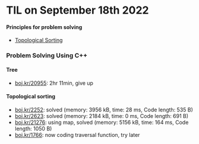 # **TIL on September 18th 2022**
#### Principles for problem solving
- [Topological Sorting](../../../Computer%20science/Algorithm/t-sort-09-18-2022.md)

### Problem Solving Using C++
#### Tree
- [boj.kr/20955](../../../Problem%20Solving/boj/Tree/20955-09-17-2022.cpp): 2hr 11min, give up

#### Topological sorting
- [boj.kr/2252](../../../Problem%20Solving/boj/Topological%20sorting/2252-09-18-2022.cpp): solved (memory: 3956 kB, time: 28 ms, Code length: 535 B)
- [boj.kr/2623](../../../Problem%20Solving/boj/Topological%20sorting/2623-09-18-2022.cpp): solved (memory: 2184 kB, time: 0 ms, Code length: 691 B)
- [boj.kr/21276](../../../Problem%20Solving/boj/Topological%20sorting/21276-09-18-2022.cpp): using map, solved (memory: 5156 kB, time: 164 ms, Code length: 1050 B)
- [boj.kr/1766](../../../Problem%20Solving/boj/Topological%20sorting/1766-09-18-2022.cpp): now coding traversal function, try later